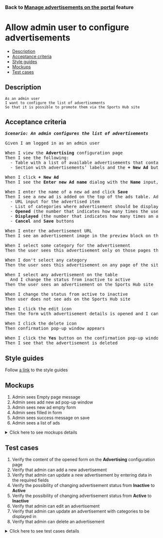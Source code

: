 ### Back to [Manage advertisements on the portal](../../README.md) feature

# Allow admin user to configure advertisements

- [Description](#description)
- [Acceptance criteria](#acceptance-criteria)
- [Style guides](#style-guides)
- [Mockups](#mockups)
- [Test cases](#test-cases)

## Description

    As an admin user
    I want to configure the list of advertisements
    So that it is possible to promote them via the Sports Hub site

## Acceptance criteria

<pre>
<b><i>Scenario: An admin configures the list of advertisements</i></b>

Given I am logged in as an admin user

When I view the <b>Advertising</b> configuration page
Then I see the following:
  - Table with a list of available advertisements that contains ads name, status, and actions
  - Section with advertisements’ labels and the <b>+ New Ad</b> button in the header section

When I click <b>+ New Ad</b>
Then I see the <b>Enter new Ad name</b> dialog with the <b>Name</b> input, and the <b>Cancel</b> and <b>Save</b> buttons

When I enter the name of a new ad and click <b>Save</b>
Then I see a new ad is added on the top of the ads table. Ad’s preview block is displayed on the right side of the page with a date of Ad’s creation and the configuration page which contains:
  - URL input for the advertised item
  - List of categories where advertisement should be displayed (Note: advertisement category is optional. If no category is selected, then advertisement can be shown on any page of the site)
  - <b>Opened</b> (the number that indicates how many times the user selected the advertised item, the default value for new advertisement is 0)
  - <b>Displayed</b> (the number that indicates how many times an advertisement is displayed on the site, the default value for the new advertisement is 0)
  - <b>Cancel</b> and <b>Save</b> buttons

When I enter the advertisement URL
Then I see an advertisement image in the preview block on the right side of the page

When I select some category for the advertisement
Then the user sees this advertisement only on those pages that are related to a specified category

When I don't select any category
Then the user sees this advertisement on any page of the site

When I select any advertisement on the table
  And I change the status from inactive to active
Then the user sees an advertisement on the Sports Hub site

When I change the status from active to inactive
Then user does not see ads on the Sports Hub site

When I click the edit icon
Then the form with advertisement details is opened and I can edit the advertisement

When I click the delete icon
Then confirmation pop-up window appears

When I click the <b>Yes</b> button on the confirmation pop-up window
Then I see that the advertisement is deleted
</pre>

## Style guides

Follow [a link](https://www.figma.com/proto/0zkkf5WC77OSpvyD6YXpFE/Style-guides?page-id=0%3A1&node-id=19%3A5368&viewport=266%2C48%2C0.54&scaling=min-zoom&starting-point-node-id=19%3A5368) to the style guides

## Mockups

1. Admin sees Empty page message
2. Admin sees add new ad pop-up window
3. Admin sees new ad empty form
4. Admin sees filled in form
5. Admin sees success message on save
6. Admin sees a list of ads

<details>
  <summary>Click here to see mockups details</summary>

**1. Admin sees Empty page message:**

![Admin sees Empty page message](/sports_hub_portal/desktop_application_features/manage_ads/images/no_ads_added.png)

**2. Admin sees add new ad pop-up window:**

![Admin sees add new ad pop-up window](/sports_hub_portal/desktop_application_features/manage_ads/images/add_new_ads_popup.png)

**3. Admin sees new ad empty form**

![Admin sees new ad empty form](/sports_hub_portal/desktop_application_features/manage_ads/images/add_new_ads.png)

**4. Admin sees filled in form**

![Admin sees filled in form](/sports_hub_portal/desktop_application_features/manage_ads/images/add_new_ads_filled_in_form.png)

**5. Admin sees success message on save**

![Admin sees success message on save](/sports_hub_portal/desktop_application_features/manage_ads/images/ads_is_saved_popup.png)

**6. Admin sees a list of ads**

![Admin sees a list of ads](/sports_hub_portal/desktop_application_features/manage_ads/images/ads_list.png)

</details>

## Test cases

1. Verify the content of the opened form on the <b>Advertising</b> configuration page
2. Verify that admin can add a new advertisement
3. Verify that admin can update a new advertisement by entering data in the required fields
4. Verify the possibility of changing advertisement status from <b>Inactive</b> to <b>Active</b>
5. Verify the possibility of changing advertisement status from <b>Active</b> to <b>Inactive</b>
6. Verify that admin can edit an advertisement
7. Verify that admin can update an advertisement with categories to be displayed in
8. Verify that admin can delete an advertisement

<details>
  <summary>Click here to see test cases details</summary>

### **#1. Verify the content of the opened form on the Advertising configuration page**

|Preconditions|Steps|Expected result
--------------|-----|----------
|- Log in with admin account</br>- Go to the <b>Advertising</b> configuration page|1) Examine the content of the page|1) Table with a list of opened advertisements with the following column names: Ad Name, Status, Actions, an expandable section with URL, Category, Opened, and Displayed is present|

### **#2. Verify that admin can add a new advertisement**

|Preconditions|Steps|Expected result
--------------|-----|----------
|- Log in with admin account</br>- Go to the <b>Advertising</b> configuration page|1) Click the <b>+ New Ad</b> button</br>2) Enter an advertisement name</br>3) Click <b>Add</b>|1) Pop-up window to enter advertisement name appears</br>3) The new advertisement is displayed at the top of the advertisements table with the <b>Inactive</b> status and opened empty boxes that need to be entered with data|

### **#3. Verify that admin can update a new advertisement by entering data in the required fields**

|Preconditions|Steps|Expected result
--------------|-----|----------
|- Log in with admin account</br>- Go to the <b>Advertising</b> configuration page</br>- There is some advertisement added|1) Open already created advertisement</br>2) In the <b>URL</b> input, enter a URL</br>3) Click <b>Save</b>|3) The advertisement is updated with the new URL|

### **#4. Verify the possibility of changing advertisement status from Inactive to Active**

|Preconditions|Steps|Expected result
--------------|-----|----------
|- Log in with admin account</br>- Go to the <b>Advertising</b> configuration page</br>- There is some inactive advertisement|1) Click the <b>Inactive</b> toggle|1) The toggle changes to <b>Active</b>. Users can see advertisements on the site|

### **#5. Verify the possibility of changing advertisement status from Active to Inactive**

|Preconditions|Steps|Expected result
--------------|-----|----------
|- Log in with admin account</br>- Go to the <b>Advertising</b> configuration page</br>- There is some active advertisement|1) Click the <b>Active</b> toggle|1) The toggle changes to <b>Inactive</b>. Users can’t see advertisements on the site|

### **#6. Verify that admin can edit an advertisement**

|Preconditions|Steps|Expected result
--------------|-----|----------
|- Log in with admin account</br>- Go to the <b>Advertising</b> configuration page</br>- There is some advertisement|1) Select an advertisement from the list, and then click the edit icon</br>2) Update the URL and picture</br>3) Click <b>Save</b>|3) The advertisement is updated with the new data|

### **#7. Verify that admin can update an advertisement with categories to be displayed in**

|Preconditions|Steps|Expected result
--------------|-----|----------
|- Log in with admin account</br>- Go to the <b>Advertising</b> configuration page</br>- There is some advertisement|1) Select some categories by selecting checkboxes|1) The user sees the advertisement only on pages with the selected categories|

### **#8. Verify that admin can delete an advertisement**

|Preconditions|Steps|Expected result
--------------|-----|----------
|- Log in with admin account</br>- Go to the <b>Advertising</b> configuration page</br>- There is some advertisement|1) Select an advertisement from the list, and then click the delete icon</br>2) Click the <b>Yes</b> button on the confirmation pop-up window|1) The confirmation pop-up window appears</br>2) The advertisement is deleted|
</details>
